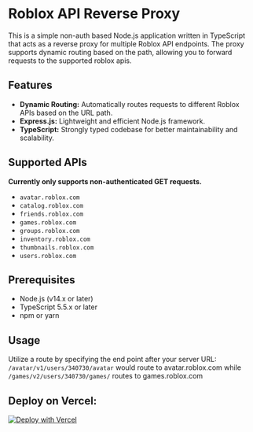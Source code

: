 # Roblox API Reverse Proxy

This is a simple non-auth based Node.js application written in TypeScript that acts as a reverse proxy for multiple Roblox API endpoints. The proxy supports dynamic routing based on the path, allowing you to forward requests to the supported roblox apis.

## Features

- **Dynamic Routing:** Automatically routes requests to different Roblox APIs based on the URL path.
- **Express.js:** Lightweight and efficient Node.js framework.
- **TypeScript:** Strongly typed codebase for better maintainability and scalability.

## Supported APIs
**Currently only supports non-authenticated GET requests.**
- `avatar.roblox.com`
- `catalog.roblox.com`
- `friends.roblox.com`
- `games.roblox.com`
- `groups.roblox.com`
- `inventory.roblox.com`
- `thumbnails.roblox.com`
- `users.roblox.com`

## Prerequisites

- Node.js (v14.x or later)
- TypeScript 5.5.x or later
- npm or yarn

## Usage
Utilize a route by specifying the end point after your server URL:
`/avatar/v1/users/340730/avatar`
would route to avatar.roblox.com
while
`/games/v2/users/340730/games/`
routes to games.roblox.com


## Deploy on Vercel:
[![Deploy with Vercel](https://vercel.com/button)](https://vercel.com/new/clone?repository-url=https://github.com/star-ot/node-reverse-proxy)